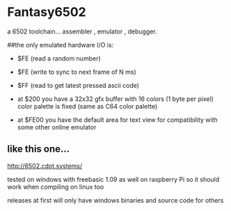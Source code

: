 # Fantasy6502

a 6502 toolchain... assembler , emulator , debugger.

##the only emulated hardware I/O is:
* $FE (read a random number)
* $FE (write to sync to next frame of N ms)
* $FF (read to get latest pressed ascii code)

* at $200 you have a 32x32 gfx buffer
with 16 colors (1 byte per pixel)
color palette is fixed (same as C64 color palette)

* at $FE00 you have the default area for text view
for compatibility with some other online emulator

## like this one...
http://6502.cdot.systems/

tested on windows with freebasic 1.09
as well on raspberry Pi
so it should work when compiling on linux too

releases at first will only have windows binaries
and source code for others
